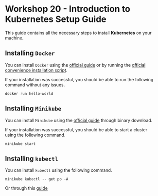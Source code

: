 # Workshop 20 - Introduction to Kubernetes Setup Guide

This guide contains all the necessary steps to install **Kubernetes** on your machine.

## Installing `Docker`

You can install `Docker` using the [official guide](https://docs.docker.com/get-docker/) or by running the [official convenience installation script](https://get.docker.com/).

If your installation was successful, you should be able to run the following command without any issues.

```
docker run hello-world
```

## Installing `Minikube`

You can install `Minikube` using the [official guide](https://minikube.sigs.k8s.io/docs/start/) through binary download.

If your installation was successful, you should be able to start a cluster using the following command.

```
minikube start
```

## Installing `kubectl`

You can install `kubectl` using the following command.

```shell
minikube kubectl -- get po -A
```

Or through this [guide](https://kubernetes.io/docs/tasks/tools/#kubectl)

